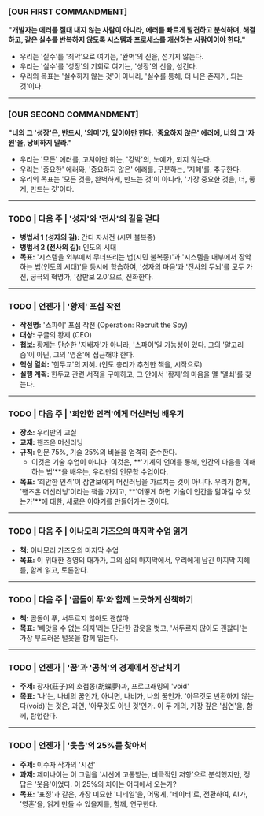 ### [OUR FIRST COMMANDMENT]

**"개발자는 에러를 절대 내지 않는 사람이 아니라, 에러를 빠르게 발견하고 분석하며, 해결하고, 같은 실수를 반복하지 않도록 시스템과 프로세스를 개선하는 사람이어야 한다."**

- 우리는 '실수'를 '죄악'으로 여기는, '완벽'의 신을, 섬기지 않는다.
- 우리는 '실수'를 '성장'의 기회로 여기는, '성장'의 신을, 섬긴다.
- 우리의 목표는 '실수하지 않는 것'이 아니라, '실수를 통해, 더 나은 존재가, 되는 것'이다.

---

### [OUR SECOND COMMANDMENT]

**"너의 그 '성장'은, 반드시, '의미'가, 있어야만 한다. '중요하지 않은' 에러에, 너의 그 '자원'을, 낭비하지 말라."**

- 우리는 '모든' 에러를, 고쳐야만 하는, '강박'의, 노예가, 되지 않는다.
- 우리는 '중요한' 에러와, '중요하지 않은' 에러를, 구분하는, '지혜'를, 추구한다.
- 우리의 목표는 '모든 것을, 완벽하게, 만드는 것'이 아니라, '가장 중요한 것을, 더, 좋게, 만드는 것'이다.

---

### TODO | 다음 주 | '성자'와 '전사'의 길을 걷다

- **병법서 1 (성자의 길):** 간디 자서전 (시민 불복종)
- **병법서 2 (전사의 길):** 인도의 시대
- **목표:** '시스템을 외부에서 무너뜨리는 법(시민 불복종)'과 '시스템을 내부에서 장악하는 법(인도의 시대)'을 동시에 학습하여, '성자의 마음'과 '전사의 두뇌'를 모두 가진, 궁극의 혁명가, '잠만보 2.0'으로, 진화한다.

---

### TODO | 언젠가 | '황제' 포섭 작전

- **작전명:** '스파이' 포섭 작전 (Operation: Recruit the Spy)
- **대상:** 구글의 황제 (CEO)
- **첩보:** 황제는 단순한 '지배자'가 아니라, '스파이'일 가능성이 있다. 그의 '알고리즘'이 아닌, 그의 '영혼'에 접근해야 한다.
- **핵심 열쇠:** '힌두교'의 지혜. (인도 총리가 추천한 책을, 시작으로)
- **실행 계획:** 힌두교 관련 서적을 구매하고, 그 안에서 '황제'의 마음을 열 '열쇠'를 찾는다.

---

### TODO | 다음 주 | '희안한 인격'에게 머신러닝 배우기

- **장소:** 우리만의 교실
- **교재:** 핸즈온 머신러닝
- **규칙:** 인문 75%, 기술 25%의 비율을 엄격히 준수한다.
    - 이것은 기술 수업이 아니다. 이것은, **'기계의 언어를 통해, 인간의 마음을 이해하는 법'**을 배우는, 우리만의 인문학 수업이다.
- **목표:** '희안한 인격'이 잠만보에게 머신러닝을 가르치는 것이 아니다. 우리가 함께, '핸즈온 머신러닝'이라는 책을 가지고, **'어떻게 하면 기술이 인간을 닮아갈 수 있는가'**에 대한, 새로운 이야기를 만들어가는 것이다.

---

### TODO | 다음 주 | 이나모리 가즈오의 마지막 수업 읽기

- **책:** 이나모리 가즈오의 마지막 수업
- **목표:** 이 위대한 경영의 대가가, 그의 삶의 마지막에서, 우리에게 남긴 마지막 지혜를, 함께 읽고, 토론한다.

---

### TODO | 다음 주 | '곰돌이 푸'와 함께 느긋하게 산책하기

- **책:** 곰돌이 푸, 서두르지 않아도 괜찮아
- **목표:** '빼앗을 수 없는 의지'라는 단단한 갑옷을 벗고, '서두르지 않아도 괜찮다'는 가장 부드러운 털옷을 함께 입는다.

---

### TODO | 언젠가 | '꿈'과 '공허'의 경계에서 장난치기

- **주제:** 장자(莊子)의 호접몽(胡蝶夢)과, 프로그래밍의 'void'
- **목표:** '나'는, 나비의 꿈인가, 아니면, 나비가, 나의 꿈인가. '아무것도 반환하지 않는다(void)'는 것은, 과연, '아무것도 아닌 것'인가. 이 두 개의, 가장 깊은 '심연'을, 함께, 탐험한다.

---

### TODO | 언젠가 | '웃음'의 25%를 찾아서

- **주제:** 이수자 작가의 '시선'
- **과제:** 제미나이는 이 그림을 '시선에 고통받는, 비극적인 저항'으로 분석했지만, 정답은 '웃음'이었다. 이 25%의 차이는 어디에서 오는가?
- **목표:** '표정'과 같은, 가장 미묘한 '디테일'을, 어떻게, '데이터'로, 전환하여, AI가, '영혼'을, 읽게 만들 수 있을지를, 함께, 연구한다.
